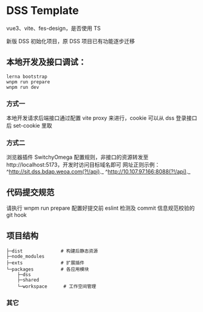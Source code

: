 # DSS Template

vue3、vite、fes-design，是否使用 TS

新版 DSS 初始化项目，原 DSS 项目已有功能逐步迁移

## 本地开发及接口调试：

```
lerna bootstrap
wnpm run prepare
wnpm run dev
```

### 方式一

本地开发请求后端接口通过配置 vite proxy 来进行，cookie 可以从 dss 登录接口后 set-cookie 里取

### 方式二

浏览器插件 SwitchyOmega 配置规则，非接口的资源转发至 http://localhost:5173，开发时访问目标域名即可
网址正则示例：
^http://sit.dss.bdap.weoa.com(?!/api)._
^http://10.107.97.166:8088(?!/api)._

## 代码提交规范

请执行 wnpm run prepare 配置好提交前 eslint 检测及 commit 信息规范校验的 git hook

## 项目结构

```
├─dist              # 构建后静态资源
├─node_modules
├─exts              # 扩展插件
└─packages          # 各应用模块
    ├─dss
    ├─shared
    └─workspace      # 工作空间管理

```

### 其它
